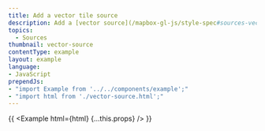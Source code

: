 ```yaml
---
title: Add a vector tile source
description: Add a [vector source](/mapbox-gl-js/style-spec#sources-vector) to a map.
topics:
  - Sources
thumbnail: vector-source
contentType: example
layout: example
language:
- JavaScript
prependJs:
- "import Example from '../../components/example';"
- "import html from './vector-source.html';"
---
```


{{ <Example html={html} {...this.props} /> }}
